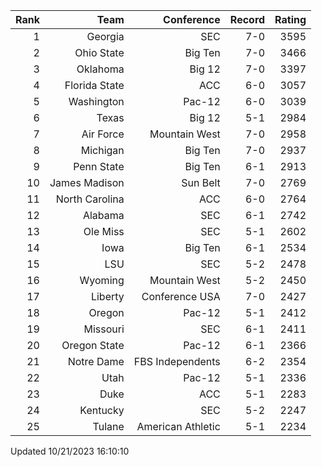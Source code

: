 | Rank  | Team                 | Conference           | Record   | Rating |
| ---:  | ---:                 | ---:                 | ---:     | ---:   |
| 1     | Georgia              | SEC                  | 7-0      | 3595   |
| 2     | Ohio State           | Big Ten              | 7-0      | 3466   |
| 3     | Oklahoma             | Big 12               | 7-0      | 3397   |
| 4     | Florida State        | ACC                  | 6-0      | 3057   |
| 5     | Washington           | Pac-12               | 6-0      | 3039   |
| 6     | Texas                | Big 12               | 5-1      | 2984   |
| 7     | Air Force            | Mountain West        | 7-0      | 2958   |
| 8     | Michigan             | Big Ten              | 7-0      | 2937   |
| 9     | Penn State           | Big Ten              | 6-1      | 2913   |
| 10    | James Madison        | Sun Belt             | 7-0      | 2769   |
| 11    | North Carolina       | ACC                  | 6-0      | 2764   |
| 12    | Alabama              | SEC                  | 6-1      | 2742   |
| 13    | Ole Miss             | SEC                  | 5-1      | 2602   |
| 14    | Iowa                 | Big Ten              | 6-1      | 2534   |
| 15    | LSU                  | SEC                  | 5-2      | 2478   |
| 16    | Wyoming              | Mountain West        | 5-2      | 2450   |
| 17    | Liberty              | Conference USA       | 7-0      | 2427   |
| 18    | Oregon               | Pac-12               | 5-1      | 2412   |
| 19    | Missouri             | SEC                  | 6-1      | 2411   |
| 20    | Oregon State         | Pac-12               | 6-1      | 2366   |
| 21    | Notre Dame           | FBS Independents     | 6-2      | 2354   |
| 22    | Utah                 | Pac-12               | 5-1      | 2336   |
| 23    | Duke                 | ACC                  | 5-1      | 2283   |
| 24    | Kentucky             | SEC                  | 5-2      | 2247   |
| 25    | Tulane               | American Athletic    | 5-1      | 2234   |

Updated 10/21/2023 16:10:10
